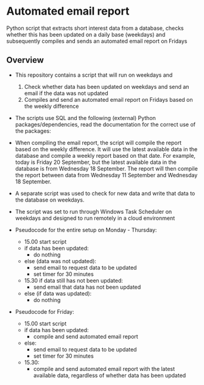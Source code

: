 # Automated email report
Python script that extracts short interest data from a database, checks whether this has been updated on a daily base (weekdays) and subsequently compiles and sends an automated email report on Fridays

## Overview

- This repository contains a script that will run on weekdays and
  1. Check whether data has been updated on weekdays and send an email if the data was not updated
  2. Compiles and send an automated email report on Fridays based on the weekly difference
- The scripts use SQL and the following (external) Python packages/dependencies, read the documentation for the correct use of the packages:
- When compiling the email report, the script will compile the report based on the weekly difference. It will use the latest available data in the database and compile a weekly report based on that date. For example, today is Friday 20 September, but the latest available data in the database is from Wednesday 18 September. The report will then compile the report between data from Wednesday 11 September and Wednesday 18 September. 
- A separate script was used to check for new data and write that data to the database on weekdays.
- The script was set to run through Windows Task Scheduler on weekdays and designed to run remotely in a cloud environment

- Pseudocode for the entire setup on Monday - Thursday:
  - 15.00 start script
  - if data has been updated:
    - do nothing
  - else (data was not updated):
    - send email to request data to be updated
    - set timer for 30 minutes
  - 15.30 if data still has not been updated:
    - send email that data has not been updated
  - else (if data was updated):
    - do nothing
    
- Pseudocode for Friday:
  - 15.00 start script
  - if data has been updated:
    - compile and send automated email report
  - else: 
    - send email to request data to be updated
    - set timer for 30 minutes
  - 15.30:
    - compile and send automated email report with the latest available data, regardless of whether data has been updated
   
  
